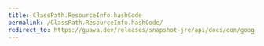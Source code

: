 ```yaml
---
title: ClassPath.ResourceInfo.hashCode
permalink: /ClassPath.ResourceInfo.hashCode/
redirect_to: https://guava.dev/releases/snapshot-jre/api/docs/com/google/common/reflect/ClassPath.ResourceInfo.html#hashCode--
---
```

